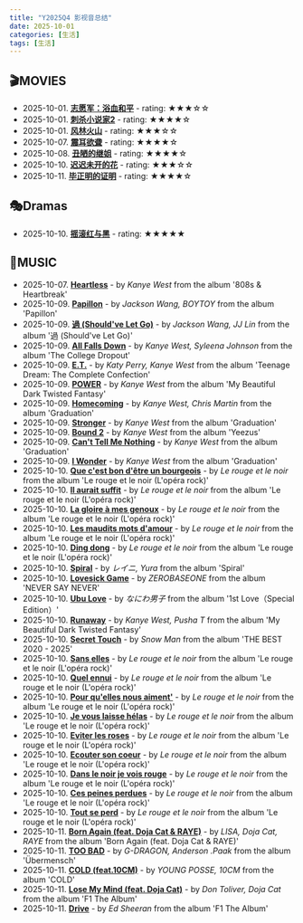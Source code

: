 ```yaml
---
title: "Y2025Q4 影视音总结"
date: 2025-10-01
categories: [生活]
tags: [生活]
---
```


## 🎬MOVIES
- 2025-10-01. [**志愿军：浴血和平**](https://movie.douban.com/subject/36296619/) - rating: ★★★☆☆
- 2025-10-01. [**刺杀小说家2**](https://movie.douban.com/subject/35382381/) - rating: ★★★★☆
- 2025-10-01. [**风林火山**](https://movie.douban.com/subject/26351864/) - rating: ★★★☆☆
- 2025-10-07. [**震耳欲聋**](https://movie.douban.com/subject/37107063/) - rating: ★★★★☆
- 2025-10-08. [**丑陋的继姐**](https://movie.douban.com/subject/36471252/) - rating: ★★★★☆
- 2025-10-10. [**迟迟未开的花**](https://movie.douban.com/subject/5056336/) - rating: ★★★☆☆
- 2025-10-11. [**毕正明的证明**](https://movie.douban.com/subject/36402017/) - rating: ★★★★☆

## 🎭Dramas
- 2025-10-10. [**摇滚红与黑**](https://www.douban.com/location/drama/26875868/) - rating: ★★★★★

## 🎵MUSIC
- 2025-10-07. [**Heartless**](https://open.spotify.com/track/4EWCNWgDS8707fNSZ1oaA5) - by *Kanye West* from the album '808s & Heartbreak'
- 2025-10-09. [**Papillon**](https://open.spotify.com/track/7EFmA3zysrOPJNRqhYCOVd) - by *Jackson Wang, BOYTOY* from the album 'Papillon'
- 2025-10-09. [**過 (Should've Let Go)**](https://open.spotify.com/track/1lrafepXruMZB5qHCNqy88) - by *Jackson Wang, JJ Lin* from the album '過 (Should've Let Go)'
- 2025-10-09. [**All Falls Down**](https://open.spotify.com/track/5SkRLpaGtvYPhw02vZhQQ9) - by *Kanye West, Syleena Johnson* from the album 'The College Dropout'
- 2025-10-09. [**E.T.**](https://open.spotify.com/track/36ux3YuUsGTWPT8fXclS45) - by *Katy Perry, Kanye West* from the album 'Teenage Dream: The Complete Confection'
- 2025-10-09. [**POWER**](https://open.spotify.com/track/2gZUPNdnz5Y45eiGxpHGSc) - by *Kanye West* from the album 'My Beautiful Dark Twisted Fantasy'
- 2025-10-09. [**Homecoming**](https://open.spotify.com/track/4iz9lGMjU1lXS51oPmUmTe) - by *Kanye West, Chris Martin* from the album 'Graduation'
- 2025-10-09. [**Stronger**](https://open.spotify.com/track/0j2T0R9dR9qdJYsB7ciXhf) - by *Kanye West* from the album 'Graduation'
- 2025-10-09. [**Bound 2**](https://open.spotify.com/track/3sNVsP50132BTNlImLx70i) - by *Kanye West* from the album 'Yeezus'
- 2025-10-09. [**Can't Tell Me Nothing**](https://open.spotify.com/track/0mEdbdeRFQwBhN4xfyIeUM) - by *Kanye West* from the album 'Graduation'
- 2025-10-09. [**I Wonder**](https://open.spotify.com/track/7rbECVPkY5UODxoOUVKZnA) - by *Kanye West* from the album 'Graduation'
- 2025-10-10. [**Que c'est bon d'être un bourgeois**](https://open.spotify.com/track/60SmyhP8lreSlj3KnW7HiE) - by *Le rouge et le noir* from the album 'Le rouge et le noir (L'opéra rock)'
- 2025-10-10. [**Il aurait suffit**](https://open.spotify.com/track/0Q6zg9sFTYmSe4sMznOJPg) - by *Le rouge et le noir* from the album 'Le rouge et le noir (L'opéra rock)'
- 2025-10-10. [**La gloire à mes genoux**](https://open.spotify.com/track/1WGg9ErHahP21BboFD26C9) - by *Le rouge et le noir* from the album 'Le rouge et le noir (L'opéra rock)'
- 2025-10-10. [**Les maudits mots d'amour**](https://open.spotify.com/track/1aYN7p7BYwjJ83a6p9arm4) - by *Le rouge et le noir* from the album 'Le rouge et le noir (L'opéra rock)'
- 2025-10-10. [**Ding dong**](https://open.spotify.com/track/1Wy78lLTaVuDoMgUvaSCoq) - by *Le rouge et le noir* from the album 'Le rouge et le noir (L'opéra rock)'
- 2025-10-10. [**Spiral**](https://open.spotify.com/track/42DzOJiUtkmCBLkLv21dCb) - by *レイニ, Yura* from the album 'Spiral'
- 2025-10-10. [**Lovesick Game**](https://open.spotify.com/track/4aBQa5IjLc83hGK1uXJidS) - by *ZEROBASEONE* from the album 'NEVER SAY NEVER'
- 2025-10-10. [**Ubu Love**](https://open.spotify.com/track/3XW3XZ0p8Lt7eJobT3ef32) - by *なにわ男子* from the album '1st Love（Special Edition）'
- 2025-10-10. [**Runaway**](https://open.spotify.com/track/3DK6m7It6Pw857FcQftMds) - by *Kanye West, Pusha T* from the album 'My Beautiful Dark Twisted Fantasy'
- 2025-10-10. [**Secret Touch**](https://open.spotify.com/track/1rRExpEJitAnqZxacYUsBY) - by *Snow Man* from the album 'THE BEST 2020 - 2025'
- 2025-10-10. [**Sans elles**](https://open.spotify.com/track/4FoWR8xCvTclIRxD7G5jiW) - by *Le rouge et le noir* from the album 'Le rouge et le noir (L'opéra rock)'
- 2025-10-10. [**Quel ennui**](https://open.spotify.com/track/7IlLcPOdXsyC7rNyqcu1XS) - by *Le rouge et le noir* from the album 'Le rouge et le noir (L'opéra rock)'
- 2025-10-10. [**Pour qu'elles nous aiment'**](https://open.spotify.com/track/3ohYnA4IAIC5Ynk0BqJibl) - by *Le rouge et le noir* from the album 'Le rouge et le noir (L'opéra rock)'
- 2025-10-10. [**Je vous laisse hélas**](https://open.spotify.com/track/3yXwAnoRsZxi8ANq4E7tBs) - by *Le rouge et le noir* from the album 'Le rouge et le noir (L'opéra rock)'
- 2025-10-10. [**Eviter les roses**](https://open.spotify.com/track/3SyQilWU0Eg81lcgvXjIn3) - by *Le rouge et le noir* from the album 'Le rouge et le noir (L'opéra rock)'
- 2025-10-10. [**Ecouter son coeur**](https://open.spotify.com/track/7uVCIgL7yiGhcBV0d2Pjwt) - by *Le rouge et le noir* from the album 'Le rouge et le noir (L'opéra rock)'
- 2025-10-10. [**Dans le noir je vois rouge**](https://open.spotify.com/track/0TK5E0P1vdmdLYMW6B7qOV) - by *Le rouge et le noir* from the album 'Le rouge et le noir (L'opéra rock)'
- 2025-10-10. [**Ces peines perdues**](https://open.spotify.com/track/6K3bfYLIJi8dX0Ynh4yih8) - by *Le rouge et le noir* from the album 'Le rouge et le noir (L'opéra rock)'
- 2025-10-10. [**Tout se perd**](https://open.spotify.com/track/1aTLj4CZjvzUdypbSoB1nz) - by *Le rouge et le noir* from the album 'Le rouge et le noir (L'opéra rock)'
- 2025-10-11. [**Born Again (feat. Doja Cat & RAYE)**](https://open.spotify.com/track/4CPuDVC8jhhK6lA2DIt8Cf) - by *LISA, Doja Cat, RAYE* from the album 'Born Again (feat. Doja Cat & RAYE)'
- 2025-10-11. [**TOO BAD**](https://open.spotify.com/track/0GOqhXyouUxqPEw9ypTOLm) - by *G-DRAGON, Anderson .Paak* from the album 'Übermensch'
- 2025-10-11. [**COLD (feat.10CM)**](https://open.spotify.com/track/4pZUVR0l4sPl8GKPm6FXDa) - by *YOUNG POSSE, 10CM* from the album 'COLD'
- 2025-10-11. [**Lose My Mind (feat. Doja Cat)**](https://open.spotify.com/track/34irl1fwZjGeArDmY9anKm) - by *Don Toliver, Doja Cat* from the album 'F1 The Album'
- 2025-10-11. [**Drive**](https://open.spotify.com/track/0mLumCawWeaMSL5LAHFIo4) - by *Ed Sheeran* from the album 'F1 The Album'

